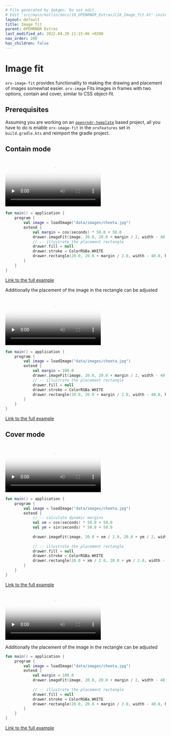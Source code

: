 ```yaml
---
# File generated by dokgen. Do not edit. 
# Edit 'src/main/kotlin/docs/10_OPENRNDR_Extras/C10_Image_fit.kt' instead.
layout: default
title: Image fit
parent: OPENRNDR Extras
last_modified_at: 2022.04.29 11:15:06 +0200
nav_order: 200
has_children: false
---
```

 
# Image fit

`orx-image-fit` provides functionality to making the drawing and 
placement of images somewhat easier. 
`orx-image` Fits images in frames with two options, contain and cover, 
similar to CSS object-fit.

## Prerequisites

Assuming you are working on an 
[`openrndr-template`](https://github.com/openrndr/openrndr-template) based
project, all you have to do is enable `orx-image-fit` in the `orxFeatures`
set in `build.gradle.kts` and reimport the gradle project.

## Contain mode 
 
<video controls preload="none" loop poster="../media/image-fit-001-thumb.jpg">
    <source src="../media/image-fit-001.mp4" type="video/mp4"></source>
</video>
 
 
```kotlin
fun main() = application {
    program {
        val image = loadImage("data/images/cheeta.jpg")
        extend {
            val margin = cos(seconds) * 50.0 + 50.0
            drawer.imageFit(image, 20.0, 20.0 + margin / 2, width - 40.0, height - 40.0 - margin, fitMethod = FitMethod.Contain)
            // -- illustrate the placement rectangle
            drawer.fill = null
            drawer.stroke = ColorRGBa.WHITE
            drawer.rectangle(20.0, 20.0 + margin / 2.0, width - 40.0, height - 40.0 - margin)
        }
    }
}
``` 
 
[Link to the full example](https://github.com/openrndr/openrndr-examples/blob/master/src/main/kotlin/examples/10_OPENRNDR_Extras/C10_Image_fit000.kt) 
 
Additionally the placement of the image in the rectangle can be adjusted 
 
<video controls preload="none" loop poster="../media/image-fit-002-thumb.jpg">
    <source src="../media/image-fit-002.mp4" type="video/mp4"></source>
</video>
 
 
```kotlin
fun main() = application {
    program {
        val image = loadImage("data/images/cheeta.jpg")
        extend {
            val margin = 100.0
            drawer.imageFit(image, 20.0, 20.0 + margin / 2, width - 40.0, height - 40.0 - margin, horizontalPosition = cos(seconds) * 1.0, fitMethod = FitMethod.Contain)
            // -- illustrate the placement rectangle
            drawer.fill = null
            drawer.stroke = ColorRGBa.WHITE
            drawer.rectangle(20.0, 20.0 + margin / 2.0, width - 40.0, height - 40.0 - margin)
        }
    }
}
``` 
 
[Link to the full example](https://github.com/openrndr/openrndr-examples/blob/master/src/main/kotlin/examples/10_OPENRNDR_Extras/C10_Image_fit001.kt) 
 
## Cover mode 
 
<video controls preload="none" loop poster="../media/image-fit-101-thumb.jpg">
    <source src="../media/image-fit-101.mp4" type="video/mp4"></source>
</video>
 
 
```kotlin
fun main() = application {
    program {
        val image = loadImage("data/images/cheeta.jpg")
        extend {
            // -- calculate dynamic margins
            val xm = cos(seconds) * 50.0 + 50.0
            val ym = sin(seconds) * 50.0 + 50.0
            
            drawer.imageFit(image, 20.0 + xm / 2.0, 20.0 + ym / 2, width - 40.0 - xm, height - 40.0 - ym)
            
            // -- illustrate the placement rectangle
            drawer.fill = null
            drawer.stroke = ColorRGBa.WHITE
            drawer.rectangle(20.0 + xm / 2.0, 20.0 + ym / 2.0, width - 40.0 - xm, height - 40.0 - ym)
        }
    }
}
``` 
 
[Link to the full example](https://github.com/openrndr/openrndr-examples/blob/master/src/main/kotlin/examples/10_OPENRNDR_Extras/C10_Image_fit002.kt) 
 
<video controls preload="none" loop poster="../media/image-fit-102-thumb.jpg">
    <source src="../media/image-fit-102.mp4" type="video/mp4"></source>
</video>
 
 
Additionally the placement of the image in the rectangle can be adjusted 
 
```kotlin
fun main() = application {
    program {
        val image = loadImage("data/images/cheeta.jpg")
        extend {
            val margin = 100.0
            drawer.imageFit(image, 20.0, 20.0 + margin / 2, width - 40.0, height - 40.0 - margin, verticalPosition = cos(seconds) * 1.0)
            
            // -- illustrate the placement rectangle
            drawer.fill = null
            drawer.stroke = ColorRGBa.WHITE
            drawer.rectangle(20.0, 20.0 + margin / 2.0, width - 40.0, height - 40.0 - margin)
        }
    }
}
``` 
 
[Link to the full example](https://github.com/openrndr/openrndr-examples/blob/master/src/main/kotlin/examples/10_OPENRNDR_Extras/C10_Image_fit003.kt) 
